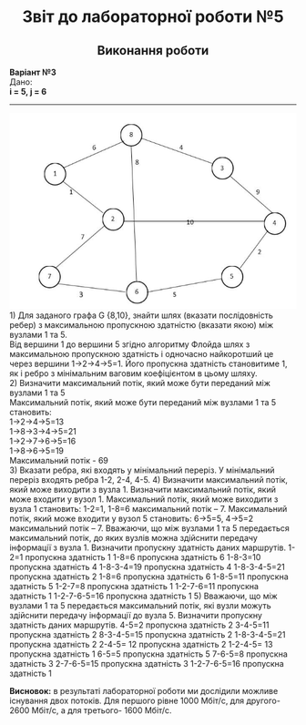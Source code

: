 <h1 align="center">Звіт до лабораторної роботи №5</h1>

<h2 align="center">Виконання роботи</h2>
<strong>Варіант №3</strong>
<br />
Дано: <br />
<strong>
  i = 5,
  j = 6
</strong>
<hr />
<img src="https://github.com/OstapShcherban/Shcherban_TR-33_TOTM2020/blob/master/Lab5/51.png" />
1) Для заданого графа G {8,10}, знайти шлях (вказати послідовність ребер) з максимальною пропускною здатністю (вказати якою) між вузлами 1 та 5. 
<br />
Від вершини 1 до вершини 5 згідно алгоритму Флойда шлях з максимальною пропускною здатність і одночасно найкоротший це через вершини  1->2->4->5=1. Його пропускна здатність становитиме 1, як і ребро з мінімальним ваговим коефіцієнтом в цьому шляху.
<br />
2) Визначити максимальний потік, який може бути переданий між вузлами 1 та 5 
<br />
Максимальний потік, який може бути переданий між вузлами 1 та 5 становить:
<br />
1->2->4->5=13
<br />
1->8->3->4->5=21
<br />
1->2->7->6->5=16
<br />
1->8->6->5=19
<br />
Максимальний потік - 69
<br />
3)	Вказати ребра, які входять у мінімальний переріз.
У мінімальний переріз входять ребра 1-2, 2-4, 4-5. 
4) Визначити максимальний потік, який може виходити з вузла 1. Визначити максимальний потік, який може входити у вузол 1. 
Максимальний потік, який може виходити з вузла 1 становить: 1-2=1, 1-8=6 максимальний потік – 7.
Максимальний потік, який може входити у вузол 5 становить: 6->5=5, 4->5=2 
максимальний потік – 7.
Вважаючи, що між вузлами 1 та 5 передається максимальний потік, до яких вузлів можна здійснити передачу інформації з вузла 1. Визначити пропускну здатність даних маршрутів.
1-2=1 пропускна здатність 1
1-8=6 пропускна здатність 6
1-8-3=10 пропускна здатність 4
1-8-3-4=19 пропускна здатність 4
1-8-3-4-5=21  пропускна здатність 2
1-8=6 пропускна здатність 6
1-8-5=11 пропускна здатність 5
1-2-7=8 пропускна здатність 1
1-2-7-6=11 пропускна здатність 1
1-2-7-6-5=16 пропускна здатність 1
5) Вважаючи, що між вузлами 1 та 5 передається максимальний потік, які вузли можуть здійснити передачу інформації до вузла 5. Визначити пропускну здатність даних маршрутів.
4-5=2 пропускна здатність 2
3-4-5=11 пропускна здатність 2
8-3-4-5=15 пропускна здатність 2
1-8-3-4-5=21 пропускна здатність 2
2-4-5= 12 пропускна здатність 2
1-2-4-5= 13 пропускна здатність 1
6-5=5 пропускна здатність 5
7-6-5=8 пропускна здатність 3
2-7-6-5=15 пропускна здатність 3
1-2-7-6-5=16 пропускна здатність 1


<strong>Висновок:</strong> в результаті лабораторної роботи ми дослідили можливе існування двох потоків. Для першого рівне 1000 Мбіт/с, для другого- 2600 Мбіт/с, а для третього- 1600 Мбіт/с.





